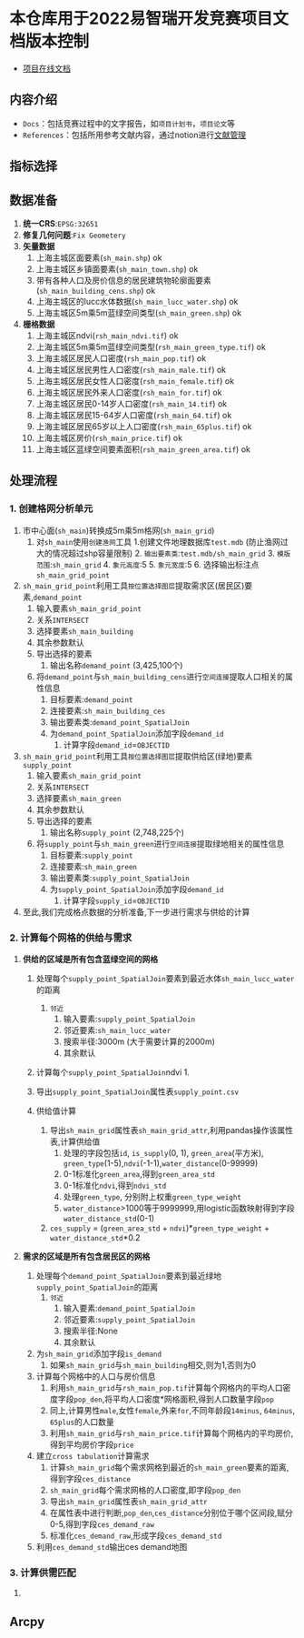 # 本仓库用于2022易智瑞开发竞赛项目文档版本控制
- [项目在线文档](https://swamp-maraca-1c5.notion.site/ESRI-6c88c4d4c597494980ce11c6b599a9ab)




## 内容介绍
- `Docs`：包括竞赛过程中的文字报告，如`项目计划书`，`项目论文`等
- `References`：包括所用参考文献内容，通过notion进行[文献管理](https://swamp-maraca-1c5.notion.site/5c17b655b6a2430f8702d1dd13302f27?v=a24ed3d7d7be468581a8f53b17c56178)


## 指标选择

## 数据准备
1. **统一CRS**:`EPSG:32651`
2. **修复几何问题**:`Fix Geometery`
3. **矢量数据**
   1. 上海主城区面要素(`sh_main.shp`) ok
   2. 上海主城区乡镇面要素(`sh_main_town.shp`) ok
   3. 带有各种人口及房价信息的居民建筑物轮廓面要素(`sh_main_building_cens.shp`) ok
   4. 上海主城区的lucc水体数据(`sh_main_lucc_water.shp`) ok
   5. 上海主城区5m乘5m蓝绿空间类型(`sh_main_green.shp`) ok
4. **栅格数据**
   1. 上海主城区ndvi(`rsh_main_ndvi.tif`) ok
   2. 上海主城区5m乘5m蓝绿空间类型(`rsh_main_green_type.tif`) ok
   3. 上海主城区居民人口密度(`rsh_main_pop.tif`) ok
   4. 上海主城区居民男性人口密度(`rsh_main_male.tif`) ok
   5. 上海主城区居民女性人口密度(`rsh_main_female.tif`) ok
   6. 上海主城区居民外来人口密度(`rsh_main_for.tif`) ok 
   7. 上海主城区居民0-14岁人口密度(`rsh_main_14.tif`) ok
   8. 上海主城区居民15-64岁人口密度(`rsh_main_64.tif`) ok
   9. 上海主城区居民65岁以上人口密度(`rsh_main_65plus.tif`) ok
   10. 上海主城区房价(`rsh_main_price.tif`) ok
   11. 上海主城区蓝绿空间要素面积(`rsh_main_green_area.tif`) ok

## 处理流程
### 1. 创建格网分析单元 
   1. 市中心面(`sh_main`)转换成5m乘5m格网(`sh_main_grid`)
      1. 对`sh_main`使用`创建渔网`工具
         1.创建文件地理数据库`test.mdb` (防止渔网过大的情况超过shp容量限制)
         2. `输出要素类`:`test.mdb/sh_main_grid`
         3. `模版范围`:`sh_main_grid`
         4. `象元高度`:5
         5. `象元宽度`:5
         6. 选择输出标注点`sh_main_grid_point`
   2. `sh_main_grid_point`利用工具`按位置选择图层`提取需求区(居民区)要素,`demand_point`
      1. 输入要素`sh_main_grid_point`
      2. 关系`INTERSECT`
      3. 选择要素`sh_main_building`
      4. 其余参数默认
      5. 导出选择的要素
         1. 输出名称`demand_point` (3,425,100个)
      6. 将`demand_point`与`sh_main_building_cens`进行`空间连接`提取人口相关的属性信息
         1. 目标要素:`demand_point`
         2. 连接要素:`sh_main_building_ces`
         3. 输出要素类:`demand_point_SpatialJoin`
         4. 为`demand_point_SpatialJoin`添加字段`demand_id`
            1. 计算字段`demand_id`=`OBJECTID`
   3. `sh_main_grid_point`利用工具`按位置选择图层`提取供给区(绿地)要素`supply_point`
      1. 输入要素`sh_main_grid_point`
      2. 关系`INTERSECT`
      3. 选择要素`sh_main_green`
      4. 其余参数默认
      5. 导出选择的要素
         1. 输出名称`supply_point` (2,748,225个)
      6. 将`supply_point`与`sh_main_green`进行`空间连接`提取绿地相关的属性信息
         1. 目标要素:`supply_point`
         2. 连接要素:`sh_main_green`
         3. 输出要素类:`supply_point_SpatialJoin`
         4. 为`supply_point_SpatialJoin`添加字段`demand_id`
            1. 计算字段`supply_id`=`OBJECTID`
   4. 至此,我们完成格点数据的分析准备,下一步进行需求与供给的计算
### 2. 计算每个网格的供给与需求
   1. **供给的区域是所有包含蓝绿空间的网格**
      1. 处理每个`supply_point_SpatialJoin`要素到最近水体`sh_main_lucc_water`的距离
         1. `邻近`
            1. 输入要素:`supply_point_SpatialJoin`
            2. 邻近要素:`sh_main_lucc_water`
            3. 搜索半径:3000m (大于需要计算的2000m)
            4. 其余默认
      2. 计算每个`supply_point_SpatialJoin`ndvi
         1. 
      3. 导出`supply_point_SpatialJoin`属性表`supply_point.csv`



      4. 供给值计算
         1. 导出`sh_main_grid`属性表`sh_main_grid_attr`,利用pandas操作该属性表,计算供给值
            1. 处理的字段包括`id`, `is_supply`(0, 1), `green_area`(平方米), `green_type`(1-5),`ndvi`(-1-1),`water_distance`(0-99999)
            2. 0-1标准化`green_area`,得到`green_area_std`
            3. 0-1标准化`ndvi`,得到`ndvi_std`
            4. 处理`green_type`, 分别附上权重`green_type_weight`
            5. `water_distance`>1000等于9999999,用logistic函数映射得到字段`water_distance_std`(0-1)
         2. `ces_supply` = (`green_area_std` + `ndvi`)*`green_type_weight` + `water_distance_std`*0.2
         
   2. **需求的区域是所有包含居民区的网格**
      1. 处理每个`demand_point_SpatialJoin`要素到最近绿地`supply_point_SpatialJoin`的距离
         1. `邻近`
            1. 输入要素:`demand_point_SpatialJoin`
            2. 邻近要素:`supply_point_SpatialJoin`
            3. 搜索半径:None
            4. 其余默认
      2. 为`sh_main_grid`添加字段`is_demand`
         1. 如果`sh_main_grid`与`sh_main_building`相交,则为1,否则为0
      3. 计算每个网格中的人口与房价信息
         1. 利用`sh_main_grid`与`rsh_main_pop.tif`计算每个网格内的平均人口密度字段`pop_den`,将平均人口密度*网格面积,得到人口数量字段`pop`
         2. 同上,计算男性`male`,女性`female`,外来`for`,不同年龄段`14minus`, `64minus`, `65plus`的人口数量
         3. 利用`sh_main_grid`与`rsh_main_price.tif`计算每个网格内的平均房价,得到平均房价字段`price`
      4. 建立`cross tabulation`计算需求
         1. 计算`sh_main_grid`每个需求网格到最近的`sh_main_green`要素的距离,得到字段`ces_distance`
         2. `sh_main_grid`每个需求网格的人口密度,即字段`pop_den`
         3. 导出`sh_main_grid`属性表`sh_main_grid_attr`
         4. 在属性表中进行判断,`pop_den`,`ces_distance`分别位于哪个区间段,赋分0-5,得到字段`ces_demand_raw`
         5. 标准化`ces_demand_raw`,形成字段`ces_demand_std`
      5. 利用`ces_demand_std`输出ces demand地图

### 3. 计算供需匹配
   1. 


## Arcpy 
